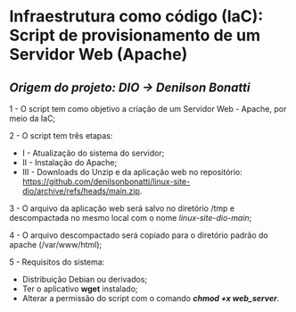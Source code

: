 # Infraestrutura como código (IaC): Script de provisionamento de um Servidor Web (Apache)

## _Origem do projeto: DIO -> Denilson Bonatti_

1 - O script tem como objetivo a criação de um Servidor Web - Apache, por meio da IaC;

2 - O script tem três etapas:
- I - Atualização do sistema do servidor;
- II - Instalação do Apache;
- III - Downloads do Unzip e da aplicação web no repositório: https://github.com/denilsonbonatti/linux-site-dio/archive/refs/heads/main.zip. 

3 - O arquivo da aplicação web será salvo no diretório /tmp e descompactada no mesmo local com o nome _linux-site-dio-main_;

4 - O arquivo descompactado será copiado para o diretório padrão do apache (/var/www/html);

5 - Requisitos do sistema:
- Distribuição Debian ou derivados;
- Ter o aplicativo **wget** instalado;
- Alterar a permissão do script com o comando ***chmod +x web_server***.
